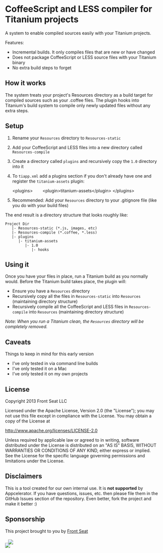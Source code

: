 # CoffeeScript and LESS compiler for Titanium projects

A system to enable compiled sources easily with your Titanium projects.

Features:

* Incremental builds. It only compiles files that are new or have changed
* Does not package CoffeeScript or LESS source files with your Titanium binary
* No extra build steps to forget

## How it works
The system treats your project's Resources directory as a build target for compiled sources such as your .coffee files. The plugin hooks into Titanium's build system to compile only newly updated files without any extra steps.

## Setup
1. Rename your `Resources` directory to `Resources-static`
2. Add your CoffeeScript and LESS files into a new directory called `Resources-compile`
3. Create a directory called `plugins` and recursively copy the `1.0` directory into it
4. To `tiapp.xml` add a plugins section if you don't already have one and register the `titanium-assets` plugin:

    &lt;plugins&gt;
    <span style='margin-left:2em'>&lt;plugin&gt;titanium-assets&lt;/plugin&gt;</span>
    &lt;/plugins&gt;

5. Recommended: Add your `Resources` directory to your .gitignore file (like you do with your build files)

The end result is a directory structure that looks roughly like:

    Project Dir
       |- Resources-static (*.js, images, etc)
       |- Resources-compile (*.coffee, *.less)
       |- plugins
          |- titanium-assets
             |- 1.0
                |- hooks

## Using it
Once you have your files in place, run a Titanium build as you normally would. Before the Titanium build takes place, the plugin will:

* Ensure you have a `Resources` directory
* Recursively copy all the files in `Resources-static` into `Resources` (maintaining directory structure)
* Recursively compile all the CoffeeScript and LESS files in `Resources-compile` into `Resources` (maintaining directory structure)

*Note: When you run a Titanium clean, the `Resources` directory will be completely removed.*

## Caveats
Things to keep in mind for this early version

* I've only tested in via command line builds
* I've only tested it on a Mac
* I've only tested it on my own projects

## License
Copyright 2013 Front Seat LLC

Licensed under the Apache License, Version 2.0 (the "License");
you may not use this file except in compliance with the License.
You may obtain a copy of the License at

http://www.apache.org/licenses/LICENSE-2.0

Unless required by applicable law or agreed to in writing, software
distributed under the License is distributed on an "AS IS" BASIS,
WITHOUT WARRANTIES OR CONDITIONS OF ANY KIND, either express or implied.
See the License for the specific language governing permissions and
limitations under the License.

## Disclaimers
This is a tool created for our own internal use. It is **not supported** by Appcelerator. If you have questions, issues, etc. then please file them in the GitHub Issues section of the repository. Even better, fork the project and make it better :)

## Sponsorship
This project brought to you by [Front Seat](http://frontseat.org)
<div style='position:relative;top:5px;left:10px'>
<img src="http://frontseat.org/images/front-seat-logo.gif">
</div>
<div>
<img src="http://frontseat.org/images/front-seat-banner.gif">
</div>
